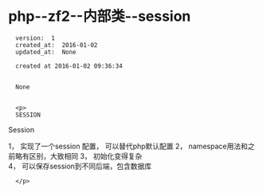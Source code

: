 
  # php--zf2--内部类--session

      version:  1
      created_at:  2016-01-02
      updated_at:  None

      created at 2016-01-02 09:36:34 


      None


      <p>
      SESSION

Session


 
1， 实现了一个session 配置， 可以替代php默认配置 
2， namespace用法和之前略有区别，大致相同 
3， 初始化变得复杂  
4， 可以保存session到不同后端，包含数据库


      </p>

  